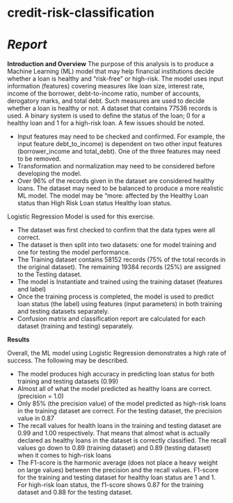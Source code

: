 # credit-risk-classification

# ***Report***

**Introduction and Overview**
The purpose of this analysis is to produce a Machine Learning (ML) model that may help financial institutions decide whether a loan is healthy and “risk-free” or high-risk. The model uses input information (features) covering measures like loan size, interest rate, income of the borrower, debt-to-income ratio, number of accounts, derogatory marks, and total debt. Such measures are used to decide whether a loan is healthy or not. A dataset that contains 77536 records is used. A binary system is used to define the status of the loan; 0 for a healthy loan and 1 for a high-risk loan.
A few issues should be noted.
-	Input features may need to be checked and confirmed. For example, the input feature debt_to_income) is dependent on two other input features (borrower_income and total_debt). One of the three features may need to be removed.
-	Transformation and normalization may need to be considered before developing the model.
-	Over 96% of the records given in the dataset are considered healthy loans. The dataset may need to be balanced to produce a more realistic ML model. The model may be “more: affected by the Healthy Loan status than High Risk Loan status Healthy loan status.

Logistic Regression Model is used for this exercise. 
-	The dataset was first checked to confirm that the data types were all correct. 
-	The dataset is then split into two datasets: one for model training and one for testing the model performance. 
-	The Training dataset contains 58152 records (75% of the total records in the original dataset). The remaining 19384 records (25%) are assigned to the Testing dataset.
-	The model is Instantiate and trained using the training dataset (features and label)
-	Once the training process is completed, the model is used to predict loan status (the label) using features (input parameters) in both training and testing datasets separately.
-	Confusion matrix and classification report are calculated for each dataset (training and testing) separately.

**Results**

Overall, the ML model using Logistic Regression demonstrates a high rate of success. The following may be described.
-	The model produces high accuracy in predicting loan status for both training and testing datasets (0.99)
-	Almost all of what the model predicted as healthy loans are correct. (precision = 1.0)
-	Only 85% (the precision value) of the model predicted as high-risk loans in the training dataset are correct. For the testing dataset, the precision value in 0.87
-	The recall values for health loans in the training and testing dataset are 0.99 and 1.00 respectively. That means that almost what is actually declared as healthy loans in the dataset is correctly classified. The recall values go down to 0.89 (training dataset) and 0.89 (testing dataset) when it comes to high-risk loans
-	The F1-score is the harmonic average (does not place a heavy weight on large values) between the precision and the recall values. F1-score for the training and testing dataset for healthy loan status are 1 and 1. For high-risk loan status, the f1-score shows 0.87 for the training dataset and 0.88 for the testing dataset.
